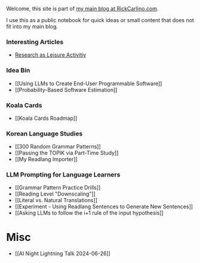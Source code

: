 Welcome, this site is part of [my main blog at RickCarlino.com](https://rickcarlino.com).

I use this as a public notebook for quick ideas or small content that does not fit into my main blog.

### Interesting Articles
- [Research as Leisure Activitiy](https://www.personalcanon.com/p/research-as-leisure-activity)
### Idea Bin
* [[Using LLMs to Create End-User Programmable Software]]
* [[Probability-Based Software Estimation]]
### Koala Cards
 * [[Koala Cards Roadmap]]
### Korean Language Studies
 - [[300 Random Grammar Patterns]]
 - [[Passing the TOPIK via Part-Time Study]]
 - [[My Readlang Importer]]
### LLM Prompting for Language Learners
- [[Grammar Pattern Practice Drills]]
- [[Reading Level "Downscaling"]]
- [[Literal vs. Natural Translations]]
- [[Experiment - Using Readlang Sentences to Generate New Sentences]]
- [[Asking LLMs to follow the i+1 rule of the input hypothesis]]

# Misc
- [[AI Night Lightning Talk 2024-06-26]]

